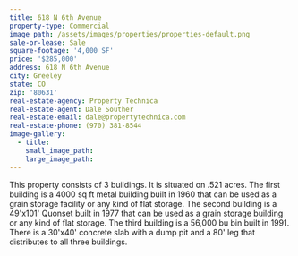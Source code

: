 ```yaml
---
title: 618 N 6th Avenue
property-type: Commercial
image_path: /assets/images/properties/properties-default.png
sale-or-lease: Sale
square-footage: '4,000 SF'
price: '$285,000'
address: 618 N 6th Avenue
city: Greeley
state: CO
zip: '80631'
real-estate-agency: Property Technica
real-estate-agent: Dale Souther
real-estate-email: dale@propertytechnica.com
real-estate-phone: (970) 381-8544
image-gallery:
  - title:
    small_image_path:
    large_image_path:
---
```



This property consists of 3 buildings. It is situated on .521 acres. The first building is a 4000 sq ft metal building built in 1960 that can be used as a grain storage facility or any kind of flat storage. The second building is a 49'x101' Quonset built in 1977 that can be used as a grain storage building or any kind of flat storage. The third building is a 56,000 bu bin built in 1991. There is a 30'x40' concrete slab with a dump pit and a 80' leg that distributes to all three buildings.